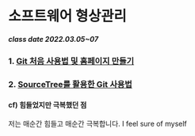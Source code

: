 # 소프트웨어 형상관리 
##### class date 2022.03.05~07

### 1. [Git 처음 사용법 및 홈페이지 만들기](https://www.youtube.com/watch?v=hYXh1l07WNM&t=35s)


### 2. [SourceTree를 활용한 Git 사용법](https://www.youtube.com/watch?v=GDXfrJwYfDc&t=147s)



#### cf) 힘들었지만 극복했던 점
저는 매순간 힘들고 매순간 극복합니다. I feel sure of myself
